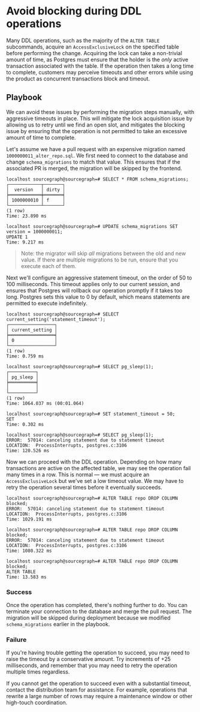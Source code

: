 # Avoid blocking during DDL operations

Many DDL operations, such as the majority of the `ALTER TABLE` subcommands, acquire an `AccessExclusiveLock` on the specified table before performing the change. Acquiring the lock can take a non-trivial amount of time, as Postgres must ensure that the holder is the _only_ active transaction associated with the table. If the operation then takes a long time to complete, customers may perceive timeouts and other errors while using the product as concurrent transactions block and timeout.

## Playbook

We can avoid these issues by performing the migration steps manually, with aggressive timeouts in place. This will mitigate the lock acquisition issue by allowing us to retry until we find an open slot, and mitigates the blocking issue by ensuring that the operation is not permitted to take an excessive amount of time to complete.

Let's assume we have a pull request with an expensive migration named `1000000011_alter_repo.sql`. We first need to connect to the database and change `schema_migrations` to match that value. This ensures that if the associated PR is merged, the migration will be skipped by the frontend.

```
localhost sourcegraph@sourcegraph=# SELECT * FROM schema_migrations;
┌────────────┬───────┐
│  version   │ dirty │
╞════════════╪═══════╡
│ 1000000010 │ f     │
└────────────┴───────┘
(1 row)
Time: 23.890 ms

localhost sourcegraph@sourcegraph=# UPDATE schema_migrations SET version = 1000000011;
UPDATE 1
Time: 9.217 ms
```

> Note: the migrator will skip _all_ migrations between the old and new value. If there are multiple migrations to be run, ensure that you execute each of them.

Next we'll configure an aggressive statement timeout, on the order of 50 to 100 milliseconds. This timeout applies only to our current session, and ensures that Postgres will rollback our operation promptly if it takes too long. Postgres sets this value to 0 by default, which means statements are permitted to execute indefinitely.

```
localhost sourcegraph@sourcegraph=# SELECT current_setting('statement_timeout');
┌─────────────────┐
│ current_setting │
╞═════════════════╡
│ 0               │
└─────────────────┘
(1 row)
Time: 0.759 ms

localhost sourcegraph@sourcegraph=# SELECT pg_sleep(1);
┌──────────┐
│ pg_sleep │
╞══════════╡
│          │
└──────────┘
(1 row)
Time: 1064.037 ms (00:01.064)

localhost sourcegraph@sourcegraph=# SET statement_timeout = 50;
SET
Time: 0.302 ms

localhost sourcegraph@sourcegraph=# SELECT pg_sleep(1);
ERROR:  57014: canceling statement due to statement timeout
LOCATION:  ProcessInterrupts, postgres.c:3106
Time: 120.526 ms
```

Now we can proceed with the DDL operation. Depending on how many transactions are active on the affected table, we may see the operation fail many times in a row. This is normal — we must acquire an `AccessExclusiveLock` but we've set a low timeout value. We may have to retry the operation several times before it eventually succeeds.

```
localhost sourcegraph@sourcegraph=# ALTER TABLE repo DROP COLUMN blocked;
ERROR:  57014: canceling statement due to statement timeout
LOCATION:  ProcessInterrupts, postgres.c:3106
Time: 1029.191 ms

localhost sourcegraph@sourcegraph=# ALTER TABLE repo DROP COLUMN blocked;
ERROR:  57014: canceling statement due to statement timeout
LOCATION:  ProcessInterrupts, postgres.c:3106
Time: 1080.322 ms

localhost sourcegraph@sourcegraph=# ALTER TABLE repo DROP COLUMN blocked;
ALTER TABLE
Time: 13.583 ms
```

### Success

Once the operation has completed, there's nothing further to do. You can terminate your connection to the database and merge the pull request. The migration will be skipped during deployment because we modified `schema_migrations` earlier in the playbook.

### Failure

If you're having trouble getting the operation to succeed, you may need to raise the timeout by a conservative amount. Try increments of +25 milliseconds, and remember that you may need to retry the operation multiple times regardless.

If you cannot get the operation to succeed even with a substantial timeout, contact the distribution team for assistance. For example, operations that rewrite a large number of rows may require a maintenance window or other high-touch coordination.
